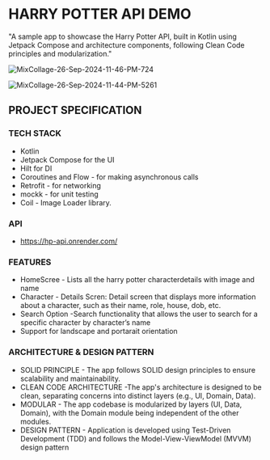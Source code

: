 # HARRY POTTER API DEMO


"A sample app to showcase the Harry Potter API, built in Kotlin using Jetpack Compose and architecture components, following Clean Code principles and modularization."


![MixCollage-26-Sep-2024-11-46-PM-724](https://github.com/user-attachments/assets/8501e6f1-56b1-4d67-a5b9-376f13b8a7b2)

![MixCollage-26-Sep-2024-11-44-PM-5261](https://github.com/user-attachments/assets/718d8871-7f3f-45ed-b9c5-dde016e863e4)


## PROJECT SPECIFICATION

### TECH STACK
* Kotlin
* Jetpack Compose for the UI
* Hilt for DI
* Coroutines and Flow - for making asynchronous calls
* Retrofit - for networking
* mockk - for unit testing
* Coil - Image Loader library.

### API
* https://hp-api.onrender.com/
  
### FEATURES
* HomeScree - Lists all the harry potter characterdetails with image and name
* Character -  Details Scren: Detail screen that displays more information about a character, such as their name, role, house, dob, etc.
* Search Option -Search functionality that allows the user to search for a specific character by character’s name
* Support for landscape and portarait orientation
  
### ARCHITECTURE & DESIGN PATTERN
* SOLID PRINCIPLE - The app follows SOLID design principles to ensure scalability and maintainability.
* CLEAN CODE ARCHITECTURE -The app's architecture is designed to be clean, separating concerns into distinct layers (e.g., UI, Domain, Data).
* MODULAR - The app codebase is modularized by layers (UI, Data, Domain), with the Domain module being independent of the other modules.
* DESIGN PATTERN - Application is developed using Test-Driven Development (TDD) and follows the Model-View-ViewModel (MVVM) design pattern








